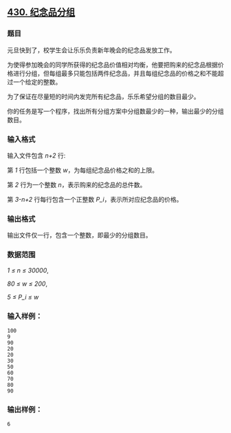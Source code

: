 ## [430. 纪念品分组](https://www.acwing.com/problem/content/432/)

### 题目

元旦快到了，校学生会让乐乐负责新年晚会的纪念品发放工作。

为使得参加晚会的同学所获得的纪念品价值相对均衡，他要把购来的纪念品根据价格进行分组，但每组最多只能包括两件纪念品，并且每组纪念品的价格之和不能超过一个给定的整数。

为了保证在尽量短的时间内发完所有纪念品，乐乐希望分组的数目最少。

你的任务是写一个程序，找出所有分组方案中分组数最少的一种，输出最少的分组数目。

### 输入格式

输入文件包含 *n+2* 行:

第 *1* 行包括一个整数 *w*，为每组纪念品价格之和的上限。

第 *2* 行为一个整数 *n*，表示购来的纪念品的总件数。

第 *3-n+2* 行每行包含一个正整数 *P_i*，表示所对应纪念品的价格。

### 输出格式

输出文件仅一行，包含一个整数，即最少的分组数目。

### 数据范围

*1 ≤ n ≤ 30000*,

*80 ≤ w ≤ 200*,

*5 ≤ P_i ≤ w*

### 输入样例：

```
100
9
90
20
20
30
50
60
70
80
90
```

### 输出样例：

```
6
```
